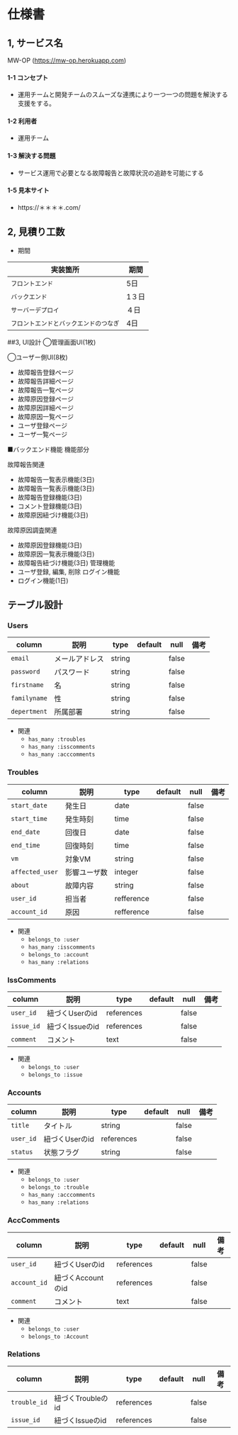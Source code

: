 # 仕様書
## 1, サービス名
MW-OP (https://mw-op.herokuapp.com)

#### 1-1 コンセプト
- 運用チームと開発チームのスムーズな連携により一つ一つの問題を解決する支援をする。

#### 1-2 利用者
- 運用チーム

#### 1-3 解決する問題
- サービス運用で必要となる故障報告と故障状況の追跡を可能にする

#### 1-5 見本サイト
- https://＊＊＊＊.com/

## 2, 見積り工数
- 期間

| 実装箇所 | 期間 |
|---|---|
| `フロントエンド` |5日|
| `バックエンド` |1３日|
| `サーバーデプロイ` |４日|
| `フロントエンドとバックエンドのつなぎ` |4日|

##3, UI設計
◯管理画面UI(1枚)

◯ユーザー側UI(8枚)
- 故障報告登録ページ
- 故障報告詳細ページ
- 故障報告一覧ページ
- 故障原因登録ページ
- 故障原因詳細ページ
- 故障原因一覧ページ
- ユーザ登録ページ
- ユーザ一覧ページ


■バックエンド機能
機能部分

故障報告関連
- 故障報告一覧表示機能(3日)
- 故障報告一覧表示機能(3日)
- 故障報告登録機能(3日)
- コメント登録機能(3日)
- 故障原因紐づけ機能(3日)

故障原因調査関連
- 故障原因登録機能(3日)
- 故障原因一覧表示機能(3日)
- 故障報告紐づけ機能(3日)
管理機能
- ユーザ登録, 編集, 削除
ログイン機能
- ログイン機能(1日)

## テーブル設計

### Users

|column|説明|type|default|null|備考|
|---|---|---|---|---|---|
| `email` | メールアドレス | string | | false | |
| `password` | パスワード | string | | false | |
| `firstname` | 名 | string |  | false | |
| `familyname` | 性 | string |  | false | |
| `depertment` | 所属部署 | string | | false | |

- 関連
  - `has_many :troubles`
  - `has_many :isscomments`
  - `has_many :acccomments`


### Troubles

| column | 説明 | type | default | null | 備考 |
|---|---|---|---|---|---|
| `start_date` | 発生日 | date | | false | |
| `start_time` | 発生時刻 | time | | false | |
| `end_date` | 回復日 | date | | false | |
| `end_time` | 回復時刻 | time | | false | |
| `vm` | 対象VM | string | | false | |
| `affected_user` | 影響ユーザ数 | integer | | false | |
| `about` | 故障内容 | string | | false | |
| `user_id` | 担当者 | refference | | false | |
| `account_id` | 原因 | refference | | false | |

- 関連
  - `belongs_to :user`
  - `has_many :isscomments`
  - `belongs_to :account`
  - `has_many :relations`

### IssComments

| column | 説明 | type | default | null | 備考 |
|---|---|---|---|---|---|
| `user_id` | 紐づくUserのid | references | | false | |
| `issue_id` | 紐づくIssueのid | references | | false | |
| `comment` | コメント | text | | false | |

- 関連
  - `belongs_to :user`
  - `belongs_to :issue`


### Accounts

| column | 説明 | type | default | null | 備考 |
|---|---|---|---|---|---|
| `title` | タイトル | string | | false | |
| `user_id` | 紐づくUserのid | references | | false | |
| `status` | 状態フラグ | string | | false | |


- 関連
  - `belongs_to :user`
  - `belongs_to :trouble`
  - `has_many :acccomments`
  - `has_many :relations`


### AccComments

| column | 説明 | type | default | null | 備考 |
|---|---|---|---|---|---|
| `user_id` | 紐づくUserのid | references | | false | |
| `account_id` | 紐づくAccountのid | references | | false | |
| `comment` | コメント | text | | false | |

- 関連
  - `belongs_to :user`
  - `belongs_to :Account`

### Relations

| column | 説明 | type | default | null | 備考 |
|---|---|---|---|---|---|
| `trouble_id` | 紐づくTroubleのid | references | | false | |
| `issue_id` | 紐づくIssueのid | references | | false | |

